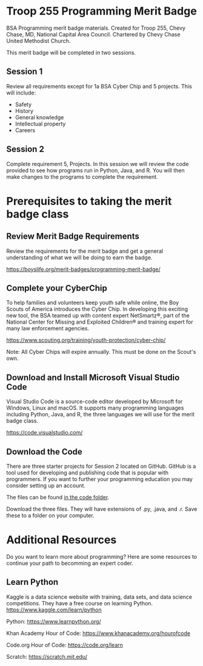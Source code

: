 # Troop 255 Programming Merit Badge
BSA Programming merit badge materials. Created for Troop 255, Chevy Chase, MD, National Capital Area Council. Chartered by Chevy Chase United Methodist Church.

This merit badge will be completed in two sessions.

## Session 1
Review all requirements except for 1a BSA Cyber Chip and 5 projects. This will include:
* Safety
* History
* General knowledge
* Intellectual property
* Careers

## Session 2
Complete requirement 5, Projects. In this session we will review the code provided to see how programs run in Python, Java, and R. You will then make changes to the programs to complete the requirement.

# Prerequisites to taking the merit badge class

## Review Merit Badge Requirements
Review the requirements for the merit badge and get a general understanding of what we will be doing to earn the badge.

https://boyslife.org/merit-badges/programming-merit-badge/

## Complete your CyberChip
To help families and volunteers keep youth safe while online, the Boy Scouts of America introduces the Cyber Chip. In developing this exciting new tool, the BSA teamed up with content expert NetSmartz®, part of the National Center for Missing and Exploited Children® and training expert for many law enforcement agencies.

https://www.scouting.org/training/youth-protection/cyber-chip/

Note: All Cyber Chips will expire annually. This must be done on the Scout's own.

## Download and Install Microsoft Visual Studio Code
Visual Studio Code is a source-code editor developed by Microsoft for Windows, Linux and macOS. It supports many programming languages including Python, Java, and R, the three languages we will use for the merit badge class.

https://code.visualstudio.com/

## Download the Code
There are three starter projects for Session 2 located on GitHub. GitHub is a tool used for developing and publishing code that is popular with programmers. If you want to further your programming education you may consider setting up an account.

The files can be found [in the code folder](code).

Download the three files. They will have extensions of .py, .java, and .r. Save these to a folder on your computer. 

# Additional Resources
Do you want to learn more about programming? Here are some resources to continue your path to becomming an expert coder.

## Learn Python
Kaggle is a data science website with training, data sets, and data science competitions. They have a free course on learning Python. https://www.kaggle.com/learn/python

Python: https://www.learnpython.org/	

Khan Academy Hour of Code: https://www.khanacademy.org/hourofcode	

Code.org Hour of Code: https://code.org/learn	

Scratch: https://scratch.mit.edu/
